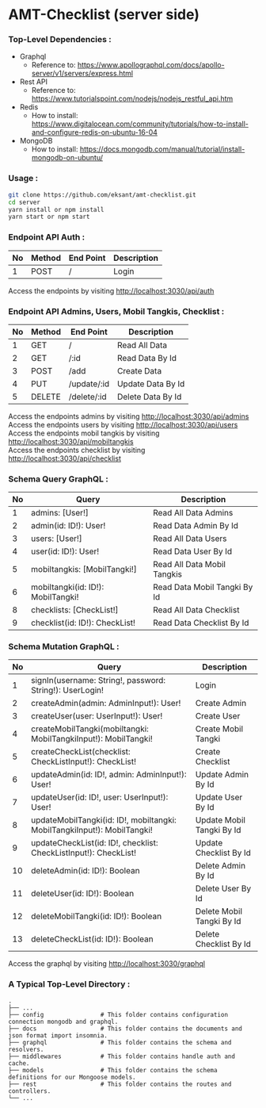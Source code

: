 # AMT-Checklist (server side)

### Top-Level Dependencies :
- Graphql
  - Reference to: https://www.apollographql.com/docs/apollo-server/v1/servers/express.html
- Rest API
  - Reference to: https://www.tutorialspoint.com/nodejs/nodejs_restful_api.htm
- Redis
  - How to install: https://www.digitalocean.com/community/tutorials/how-to-install-and-configure-redis-on-ubuntu-16-04
- MongoDB
  - How to install: https://docs.mongodb.com/manual/tutorial/install-mongodb-on-ubuntu/

### Usage :
```bash
git clone https://github.com/eksant/amt-checklist.git
cd server
yarn install or npm install
yarn start or npm start
```

### Endpoint API Auth :
| No | Method   | End Point   | Description       |
| -- | ---------|-------------|-------------------|
| 1  | POST     | /           | Login             |

Access the endpoints by visiting [http://localhost:3030/api/auth](http://localhost:3030/api/auth)

### Endpoint API Admins, Users, Mobil Tangkis, Checklist :
| No | Method   | End Point   | Description       |
| -- | ---------|-------------|-------------------|
| 1  | GET      | /           | Read All Data     |
| 2  | GET      | /:id        | Read Data By Id   |
| 3  | POST     | /add        | Create Data       |
| 4  | PUT      | /update/:id | Update Data By Id |
| 5  | DELETE   | /delete/:id | Delete Data By Id |

Access the endpoints admins by visiting [http://localhost:3030/api/admins](http://localhost:3030/api/admins)  
Access the endpoints users by visiting [http://localhost:3030/api/users](http://localhost:3030/api/users)  
Access the endpoints mobil tangkis by visiting [http://localhost:3030/api/mobiltangkis](http://localhost:3030/api/mobiltangkis)  
Access the endpoints checklist by visiting [http://localhost:3030/api/checklist](http://localhost:3030/api/checklist)  

### Schema Query GraphQL :
| No | Query                                                                      | Description                   |
|----|----------------------------------------------------------------------------|-------------------------------|
| 1  | admins: [User!]                                                            | Read All Data Admins          |
| 2  | admin(id: ID!): User!                                                      | Read Data Admin By Id         |
| 3  | users: [User!]                                                             | Read All Data Users           |
| 4  | user(id: ID!): User!                                                       | Read Data User By Id          |
| 5  | mobiltangkis: [MobilTangki!]                                               | Read All Data Mobil Tangkis   |
| 6  | mobiltangki(id: ID!): MobilTangki!                                         | Read Data Mobil Tangki By Id  |
| 8  | checklists: [CheckList!]                                                   | Read All Data Checklist       |
| 9  | checklist(id: ID!): CheckList!                                             | Read Data Checklist By Id     |

### Schema Mutation GraphQL :
| No | Query                                                                      | Description                   |
|----|----------------------------------------------------------------------------|-------------------------------|
| 1  | signIn(username: String!, password: String!): UserLogin!                   | Login                         |
| 2  | createAdmin(admin: AdminInput!): User!                                     | Create Admin                  |
| 3  | createUser(user: UserInput!): User!                                        | Create User                   |
| 4  | createMobilTangki(mobiltangki: MobilTangkiInput!): MobilTangki!            | Create Mobil Tangki           |
| 5  | createCheckList(checklist: CheckListInput!): CheckList!                    | Create Checklist              |
| 6  | updateAdmin(id: ID!, admin: AdminInput!): User!                            | Update Admin By Id            |
| 7  | updateUser(id: ID!, user: UserInput!): User!                               | Update User By Id             |
| 8  | updateMobilTangki(id: ID!, mobiltangki: MobilTangkiInput!): MobilTangki!   | Update Mobil Tangki By Id     |
| 9  | updateCheckList(id: ID!, checklist: CheckListInput!): CheckList!           | Update Checklist By Id        |
| 10 | deleteAdmin(id: ID!): Boolean                                              | Delete Admin By Id            |
| 11 | deleteUser(id: ID!): Boolean                                               | Delete User By Id             |
| 12 | deleteMobilTangki(id: ID!): Boolean                                        | Delete Mobil Tangki By Id     |
| 13 | deleteCheckList(id: ID!): Boolean                                          | Delete Checklist By Id        |

Access the graphql by visiting [http://localhost:3030/graphql](http://localhost:3030/graphql)  

### A Typical Top-Level Directory :
    .
    ├── ...
    ├── config                # This folder contains configuration connection mongodb and graphql.
    ├── docs                  # This folder contains the documents and json format import insomnia.
    ├── graphql               # This folder contains the schema and resolvers.
    ├── middlewares           # This folder contains handle auth and cache.
    ├── models                # This folder contains the schema definitions for our Mongoose models.
    ├── rest                  # This folder contains the routes and controllers.
    └── ...
